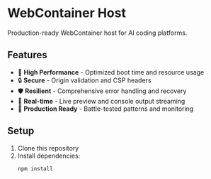 # WebContainer Host

Production-ready WebContainer host for AI coding platforms.

## Features

- 🚀 **High Performance** - Optimized boot time and resource usage
- 🔒 **Secure** - Origin validation and CSP headers
- 🛡️ **Resilient** - Comprehensive error handling and recovery
- 📡 **Real-time** - Live preview and console output streaming
- 🎯 **Production Ready** - Battle-tested patterns and monitoring

## Setup

1. Clone this repository
2. Install dependencies:
   ```bash
   npm install
